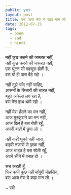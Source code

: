 ```yaml
---
public: yes
layout: post
title: बस आज मेरा ये कहा मान लो
date: 2012-07-15
tags:
  - poem 
  - sad 
  - hindi
---
```


नहीं कुछ कहने की जरूरत नहीं,  
नहीं कुछ करने की जरूरत नहीं,  
एक घुटन सी महसूस होती है,  
बस यों ही पास बैठे रहो । 

नहीं मुझे चाँद नहीं चाहिए,  
आसमाँ के सितारों की चाहत नहीं,  
बहुत अकेला लग रहा है,  
बस मेरा हाथ थामे रहो । 

नहीं मेरा हँसने का मन नहीं,  
आज मुस्कुराने का मन नहीं,  
आज दिल है बस रोती रहूँ,  
अपनी बाहों में छुपा लो । 

नहीं कहीं घूमने नहीं जाना,  
बाहरी नज़ारों से इश्क नहीं,  
आज चाहत है बस सोती रहूँ,  
अपने सीने में पनाह दो । 

सच कहती हूँ,  
फिर कभी कुछ नहीं माँगुंगी मोहसिन,  
बस आज मेरा ये कहा मान लो । 

~ रबी
